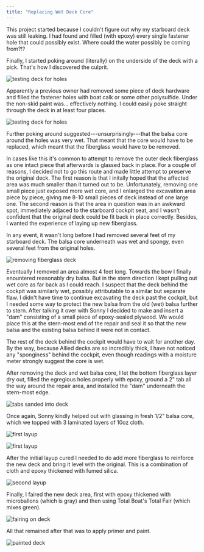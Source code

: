 ```yaml
---
title: "Replacing Wet Deck Core"
---
```


This project started because I couldn't figure out why my starboard deck was still leaking. I had found and filled (with epoxy) every single
fastener hole that could possibly exist. Where could the water possibly be coming from?!?

Finally, I started poking around (literally) on the underside of the deck with a pick. That's how I discovered the culprit.

![testing deck for holes](images/recore/pick1-web.jpg "I started by probing the underside of the deck with a pick. Multiple spots where the pick went straight through")

Apparently a previous owner had removed some piece of deck hardware and filled the fastener holes with boat calk or some other polysulfide.
Under the non-skid paint was... effectively nothing. I could easily poke straight through the deck in at least four places.

![testing deck for holes](images/recore/pick2-web.jpg "Yeah, this is not supposed to happen...")

Further poking around suggested---unsurprisingly---that the balsa core around the holes was very wet. That meant that the core would have to be replaced,
which meant that the fiberglass would have to be removed.

In cases like this it's common to attempt to remove the outer deck fiberglass as one intact piece that afterwards is glassed back in place. 
For a couple of reasons, I decided not to go this route and made little attempt to preserve the original deck. The first reason is that I initally hoped that the affected
area was much smaller than it turned out to be. Unfortunately, removing one small piece just exposed more wet core, and I enlarged the excavation area piece by piece,
giving me 8-10 small pieces of deck instead of one large one. The second reason is that the area in question was in an awkward spot, immediately
adjaced to the starboard cockpit seat, and I wasn't confident that the original deck could be fit back in place correctly.
Besides, I wanted the experience of laying up new fiberglass.

In any event, it wasn't long before I had removed several feet of my starboard deck. The balsa core underneath was wet and spongy, even several feet
from the original holes.

![removing fiberglass deck](images/recore/deck-removal-web.jpg "Cutting and removing the fiberglass deck to expose the balsa core, which was completely waterlogged")

Eventually I removed an area almost 4 feet long. Towards the bow I finally enountered reasonably dry balsa. But in the stern direction I
kept pulling out wet core as far back as I could reach. I suspect that the deck behind the cockpit was similarly wet, possibly attributable to a similar but separate flaw.
I didn't have time to continue excavating the deck past the cockpit, but I needed some way to protect the new balsa from the old (wet) balsa further
to stern. After talking it over with Sonny I decided to make and insert a "dam" consisting of a small piece of epoxy-sealed plywood. We would
place this at the stern-most end of the repair and seal it so that the new balsa and the existing balsa behind it were not in contact.

The rest of the deck behind the cockpit would have to wait for another day. By the way, because Allied decks are so
incredibly thick, I have not noticed any "sponginess" behind the cockpit, even though readings with a moisture meter strongly
suggest the core is wet.

After removing the deck and wet balsa core, I let the bottom fiberglass layer dry out, filled the egregious holes
properly with epoxy, ground a 2" tab all the way around the repair area, and installed the "dam" underneath the stern-most edge.

![tabs sanded into deck](images/recore/tabs-web.jpg "Here, all wet core has been removed, the bottom fiberglass allowed to dry and holes filled with thickened epoxy")

Once again, Sonny kindly helped out with glassing in fresh 1/2" balsa core, which we topped with 3 laminated layers of 10oz cloth.

![first layup](images/recore/first-layup1-web.jpg "Here's Sonny wetting out fresh balsa core before adding cloth")

![first layup](images/recore/first-layup2-web.jpg "Balsa core covered with 3 layers of 10oz cloth")

After the initial layup cured I needed to do add more fiberglass to reinforce the new deck and bring it level with the
original. This is a combination of cloth and epoxy thickened with fumed silica.

![second layup](images/recore/second-layup-web.jpg "Additional glass to add thickness and strength; two more layers of cloth followed by thickened epoxy")

Finally, I faired the new deck area, first with epoxy thickened with microballons (which is gray) and then using Total
Boat's Total Fair (which mixes green).

![fairing on deck](images/recore/fairing-web.jpg "Final deck surface, faired first with epoxy and microballoons and then using Total Fair")

All that remained after that was to apply primer and paint.

![painted deck](images/recore/recore-painted-web.jpg "And finally finished with primer and three coats of a topcoat paint")
